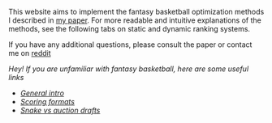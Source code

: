 This website aims to implement the fantasy basketball optimization methods I described in [my paper](https://arxiv.org/abs/2307.02188). For more readable and intuitive explanations of the methods, see the following tabs on static and dynamic ranking systems. 

If you have any additional questions, please consult the paper or contact me on [reddit](https://www.reddit.com/user/zeros1123)

*Hey! If you are unfamiliar with fantasy basketball, here are some useful links*
- [*General intro*](https://dunkorthree.com/how-fantasy-basketball-work/)
- [*Scoring formats*](https://support.espn.com/hc/en-us/articles/360003913972-Scoring-Formats)
- [*Snake vs auction drafts*](https://www.dummies.com/article/home-auto-hobbies/sports-recreation/fantasy-sports/fantasy-football/understanding-fantasy-football-snake-and-auction-drafts-149492/)

